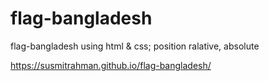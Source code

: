 # flag-bangladesh
flag-bangladesh using html &amp; css; position ralative, absolute

https://susmitrahman.github.io/flag-bangladesh/
